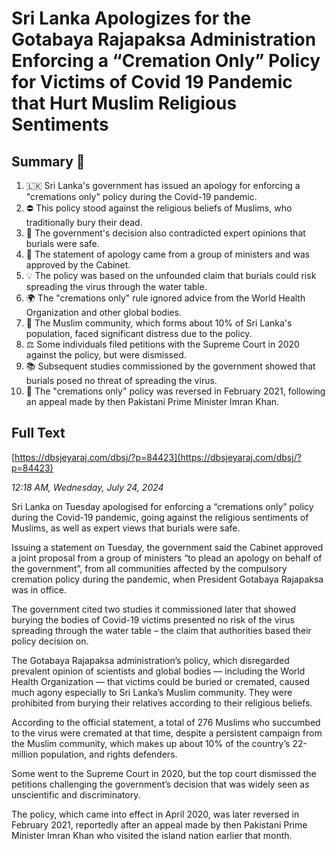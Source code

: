 # Sri  Lanka Apologizes for  the Gotabaya Rajapaksa Administration Enforcing a “Cremation Only”  Policy for Victims of Covid 19 Pandemic that Hurt   Muslim Religious Sentiments

## Summary 🤖

1. 🇱🇰 Sri Lanka's government has issued an apology for enforcing a "cremations only" policy during the Covid-19 pandemic. 
2. ⛔ This policy stood against the religious beliefs of Muslims, who traditionally bury their dead.
3. 🧪 The government's decision also contradicted expert opinions that burials were safe.
4. 👥 The statement of apology came from a group of ministers and was approved by the Cabinet.
5. 💡 The policy was based on the unfounded claim that burials could risk spreading the virus through the water table.
6. 🌍 The "cremations only" rule ignored advice from the World Health Organization and other global bodies.
7. 🕌 The Muslim community, which forms about 10% of Sri Lanka's population, faced significant distress due to the policy.
8. ⚖️ Some individuals filed petitions with the Supreme Court in 2020 against the policy, but were dismissed. 
9. 📚 Subsequent studies commissioned by the government showed that burials posed no threat of spreading the virus.
10. 🔄 The "cremations only" policy was reversed in February 2021, following an appeal made by then Pakistani Prime Minister Imran Khan.

## Full Text

[https://dbsjeyaraj.com/dbsj/?p=84423](https://dbsjeyaraj.com/dbsj/?p=84423)

*12:18 AM, Wednesday, July 24, 2024*

Sri Lanka on Tuesday apologised for enforcing a “cremations only” policy during the Covid-19 pandemic, going against the religious sentiments of Muslims, as well as expert views that burials were safe.

Issuing a statement on Tuesday, the government said the Cabinet approved a joint proposal from a group of ministers “to plead an apology on behalf of the government”, from all communities affected by the compulsory cremation policy during the pandemic, when President Gotabaya Rajapaksa was in office.

The government cited two studies it commissioned later that showed burying the bodies of Covid-19 victims presented no risk of the virus spreading through the water table – the claim that authorities based their policy decision on.

The Gotabaya Rajapaksa administration’s policy, which disregarded prevalent opinion of scientists and global bodies — including the World Health Organization — that victims could be buried or cremated, caused much agony especially to Sri Lanka’s Muslim community. They were prohibited from burying their relatives according to their religious beliefs.

According to the official statement, a total of 276 Muslims who succumbed to the virus were cremated at that time, despite a persistent campaign from the Muslim community, which makes up about 10% of the country’s 22-million population, and rights defenders.

Some went to the Supreme Court in 2020, but the top court dismissed the petitions challenging the government’s decision that was widely seen as unscientific and discriminatory.

The policy, which came into effect in April 2020, was later reversed in February 2021, reportedly after an appeal made by then Pakistani Prime Minister Imran Khan who visited the island nation earlier that month.


